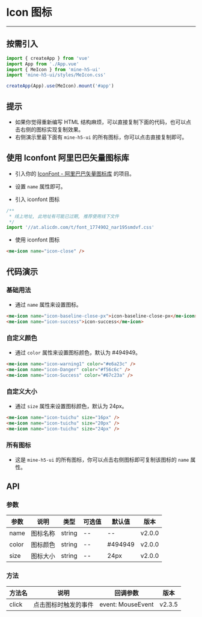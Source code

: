 # Icon 图标

---

## 按需引入

```ts
import { createApp } from 'vue'
import App from './App.vue'
import { MeIcon } from 'mine-h5-ui'
import 'mine-h5-ui/styles/MeIcon.css'

createApp(App).use(MeIcon).mount('#app')
```

## 提示

- 如果你觉得重新编写 HTML 结构麻烦，可以直接复制下面的代码，也可以点击右侧的图标实现复制效果。
- 右侧演示里最下面有 `mine-h5-ui` 的所有图标，你可以点击直接复制即可。

## 使用 Iconfont 阿里巴巴矢量图标库

- 引入你的 [IconFont - 阿里巴巴矢量图标库](https://www.iconfont.cn/) 的项目。
- 设置 `name` 属性即可。

- 引入 iconfont 图标

```js
/**
 * 线上地址, 此地址有可能已过期, 推荐使用线下文件
 */
import '//at.alicdn.com/t/font_1774902_nar195smdvf.css'
```

- 使用 iconfont 图标

```html
<me-icon name="icon-close" />
```

## 代码演示

### 基础用法

- 通过 `name` 属性来设置图标。

```html
<me-icon name="icon-baseline-close-px">icon-baseline-close-px</me-icon>
<me-icon name="icon-success">icon-success</me-icon>
```

### 自定义颜色

- 通过 `color` 属性来设置图标颜色，默认为 #494949。

```html
<me-icon name="icon-warning1" color="#e6a23c" />
<me-icon name="icon-Danger" color="#f56c6c" />
<me-icon name="icon-Success" color="#67c23a" />
```

### 自定义大小

- 通过 `size` 属性来设置图标颜色，默认为 24px。

```html
<me-icon name="icon-tuichu" size="16px" />
<me-icon name="icon-tuichu" size="20px" />
<me-icon name="icon-tuichu" size="24px" />
```

### 所有图标

- 这是 `mine-h5-ui` 的所有图标，你可以点击右侧图标即可复制该图标的 `name` 属性。

## API

### 参数

| 参数  | 说明     | 类型   | 可选值 | 默认值  | 版本   |
| ----- | -------- | ------ | ------ | ------- | ------ |
| name  | 图标名称 | string | --     | --      | v2.0.0 |
| color | 图标颜色 | string | --     | #494949 | v2.0.0 |
| size  | 图标大小 | string | --     | 24px    | v2.0.0 |

### 方法

| 方法名 | 说明                 | 回调参数          | 版本   |
| ------ | -------------------- | ----------------- | ------ |
| click  | 点击图标时触发的事件 | event: MouseEvent | v2.3.5 |
